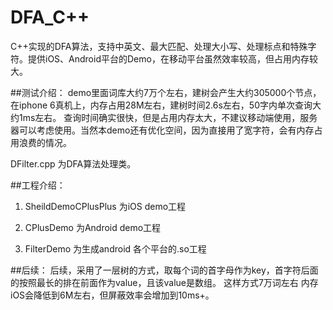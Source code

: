 # DFA_C++
C++实现的DFA算法，支持中英文、最大匹配、处理大小写、处理标点和特殊字符。提供iOS、Android平台的Demo，在移动平台虽然效率较高，但占用内存较大。

##测试介绍：
demo里面词库大约7万个左右，建树会产生大约305000个节点，在iphone 6真机上，内存占用28M左右，建树时间2.6s左右，50字内单次查询大约1ms左右。
查询时间确实很快，但是占用内存太大，不建议移动端使用，服务器可以考虑使用。当然本demo还有优化空间，因为直接用了宽字符，会有内存占用浪费的情况。

DFilter.cpp 为DFA算法处理类。

##工程介绍：

1. SheildDemoCPlusPlus 为iOS demo工程

2. CPlusDemo 为Android demo工程

3. FilterDemo 为生成android 各个平台的.so工程

##后续：
后续，采用了一层树的方式，取每个词的首字母作为key，首字符后面的按照最长的排在前面作为value，且该value是数组。 这样方式7万词左右 内存iOS会降低到6M左右，但屏蔽效率会增加到10ms+。
